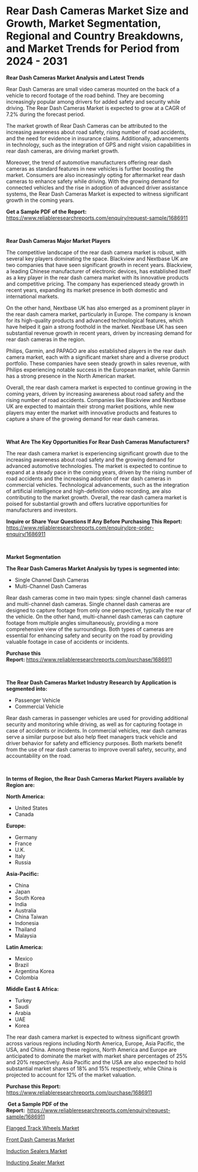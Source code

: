 <p><h1>Rear Dash Cameras Market Size and Growth, Market Segmentation, Regional and Country Breakdowns, and Market Trends for Period from 2024 -  2031</h1></p><p><strong>Rear Dash Cameras Market Analysis and Latest Trends</strong></p>
<p><p>Rear Dash Cameras are small video cameras mounted on the back of a vehicle to record footage of the road behind. They are becoming increasingly popular among drivers for added safety and security while driving. The Rear Dash Cameras Market is expected to grow at a CAGR of 7.2% during the forecast period. </p><p>The market growth of Rear Dash Cameras can be attributed to the increasing awareness about road safety, rising number of road accidents, and the need for evidence in insurance claims. Additionally, advancements in technology, such as the integration of GPS and night vision capabilities in rear dash cameras, are driving market growth. </p><p>Moreover, the trend of automotive manufacturers offering rear dash cameras as standard features in new vehicles is further boosting the market. Consumers are also increasingly opting for aftermarket rear dash cameras to enhance safety while driving. With the growing demand for connected vehicles and the rise in adoption of advanced driver assistance systems, the Rear Dash Cameras Market is expected to witness significant growth in the coming years.</p></p>
<p><strong>Get a Sample PDF of the Report:&nbsp;</strong> <a href="https://www.reliableresearchreports.com/enquiry/request-sample/1686911">https://www.reliableresearchreports.com/enquiry/request-sample/1686911</a></p>
<p>&nbsp;</p>
<p><strong>Rear Dash Cameras Major Market Players</strong></p>
<p><p>The competitive landscape of the rear dash camera market is robust, with several key players dominating the space. Blackview and Nextbase UK are two companies that have seen significant growth in recent years. Blackview, a leading Chinese manufacturer of electronic devices, has established itself as a key player in the rear dash camera market with its innovative products and competitive pricing. The company has experienced steady growth in recent years, expanding its market presence in both domestic and international markets.</p><p>On the other hand, Nextbase UK has also emerged as a prominent player in the rear dash camera market, particularly in Europe. The company is known for its high-quality products and advanced technological features, which have helped it gain a strong foothold in the market. Nextbase UK has seen substantial revenue growth in recent years, driven by increasing demand for rear dash cameras in the region.</p><p>Philips, Garmin, and PAPAGO are also established players in the rear dash camera market, each with a significant market share and a diverse product portfolio. These companies have seen steady growth in sales revenue, with Philips experiencing notable success in the European market, while Garmin has a strong presence in the North American market.</p><p>Overall, the rear dash camera market is expected to continue growing in the coming years, driven by increasing awareness about road safety and the rising number of road accidents. Companies like Blackview and Nextbase UK are expected to maintain their strong market positions, while new players may enter the market with innovative products and features to capture a share of the growing demand for rear dash cameras.</p></p>
<p>&nbsp;</p>
<p><strong>What Are The Key Opportunities For Rear Dash Cameras Manufacturers?</strong></p>
<p><p>The rear dash camera market is experiencing significant growth due to the increasing awareness about road safety and the growing demand for advanced automotive technologies. The market is expected to continue to expand at a steady pace in the coming years, driven by the rising number of road accidents and the increasing adoption of rear dash cameras in commercial vehicles. Technological advancements, such as the integration of artificial intelligence and high-definition video recording, are also contributing to the market growth. Overall, the rear dash camera market is poised for substantial growth and offers lucrative opportunities for manufacturers and investors.</p></p>
<p><strong>Inquire or Share Your Questions If Any Before Purchasing This Report:</strong> <a href="https://www.reliableresearchreports.com/enquiry/pre-order-enquiry/1686911">https://www.reliableresearchreports.com/enquiry/pre-order-enquiry/1686911</a></p>
<p>&nbsp;</p>
<p><strong>Market Segmentation</strong></p>
<p><strong>The Rear Dash Cameras Market Analysis by types is segmented into:</strong></p>
<p><ul><li>Single Channel Dash Cameras</li><li>Multi-Channel Dash Cameras</li></ul></p>
<p><p>Rear dash cameras come in two main types: single channel dash cameras and multi-channel dash cameras. Single channel dash cameras are designed to capture footage from only one perspective, typically the rear of the vehicle. On the other hand, multi-channel dash cameras can capture footage from multiple angles simultaneously, providing a more comprehensive view of the surroundings. Both types of cameras are essential for enhancing safety and security on the road by providing valuable footage in case of accidents or incidents.</p></p>
<p><strong>Purchase this Report:&nbsp;</strong><a href="https://www.reliableresearchreports.com/purchase/1686911">https://www.reliableresearchreports.com/purchase/1686911</a></p>
<p>&nbsp;</p>
<p><strong>The Rear Dash Cameras Market Industry Research by Application is segmented into:</strong></p>
<p><ul><li>Passenger Vehicle</li><li>Commercial Vehicle</li></ul></p>
<p><p>Rear dash cameras in passenger vehicles are used for providing additional security and monitoring while driving, as well as for capturing footage in case of accidents or incidents. In commercial vehicles, rear dash cameras serve a similar purpose but also help fleet managers track vehicle and driver behavior for safety and efficiency purposes. Both markets benefit from the use of rear dash cameras to improve overall safety, security, and accountability on the road.</p></p>
<p>&nbsp;</p>
<p><strong>In terms of Region, the Rear Dash Cameras Market Players available by Region are:</strong></p>
<p>
    <p> <strong> North America: </strong>
        <ul>
            <li>United States</li>
            <li>Canada</li>
        </ul>
        </p> 
    <p> <strong> Europe: </strong>
        <ul>
            <li>Germany</li>
            <li>France</li>
            <li>U.K.</li>
            <li>Italy</li>
            <li>Russia</li>
        </ul>
        </p> 
    <p> <strong> Asia-Pacific: </strong>
        <ul>
            <li>China</li>
            <li>Japan</li>
            <li>South Korea</li>
            <li>India</li>
            <li>Australia</li>
            <li>China Taiwan</li>
            <li>Indonesia</li>
            <li>Thailand</li>
            <li>Malaysia</li>
        </ul>
        </p> 
    <p> <strong> Latin America: </strong>
        <ul>
            <li>Mexico</li>
            <li>Brazil</li>
            <li>Argentina Korea</li>
            <li>Colombia</li>
        </ul>
        </p> 
    <p> <strong> Middle East & Africa: </strong>
        <ul>
            <li>Turkey</li>
            <li>Saudi</li>
            <li>Arabia</li>
            <li>UAE</li>
            <li>Korea</li>
        </ul>
    </p>
    </p>
<p><p>The rear dash camera market is expected to witness significant growth across various regions including North America, Europe, Asia Pacific, the USA, and China. Among these regions, North America and Europe are anticipated to dominate the market with market share percentages of 25% and 20% respectively. Asia Pacific and the USA are also expected to hold substantial market shares of 18% and 15% respectively, while China is projected to account for 12% of the market valuation.</p></p>
<p><strong>Purchase this Report: </strong><a href="https://www.reliableresearchreports.com/purchase/1686911">https://www.reliableresearchreports.com/purchase/1686911</a></p>
<p>&nbsp;<strong>Get a Sample PDF of the Report:&nbsp;&nbsp;</strong><a href="https://www.reliableresearchreports.com/enquiry/request-sample/1686911">https://www.reliableresearchreports.com/enquiry/request-sample/1686911</a></p>
<p><strong></strong></p>
<p><p><a href="https://github.com/jerrycopelandthomaswsqd8q/Market-Research-Report-List-1/blob/main/flanged-track-wheels-market.md">Flanged Track Wheels Market</a></p><p><a href="https://github.com/brenzgnarento/Market-Research-Report-List-1/blob/main/front-dash-cameras-market.md">Front Dash Cameras Market</a></p><p><a href="https://issuu.com/reportprime-2/docs/induction-sealers-market-size-2030.pptx">Induction Sealers Market</a></p><p><a href="https://issuu.com/reportprime-2/docs/inducting-sealer-market-size-2030.pptx">Inducting Sealer Market</a></p></p>
